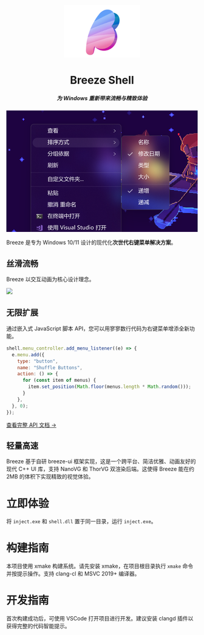 <div align=center>
  <img src=./resources/icon.webp width=200/>
<h1>Breeze Shell</h1>
<h5>为 Windows 重新带来流畅与精致体验</h5>
<div>
  <img widtb=500 src=./resources/preview1.webp />
</div>
</div>

Breeze 是专为 Windows 10/11 设计的现代化**次世代右键菜单解决方案**。

## 丝滑流畅

Breeze 以交互动画为核心设计理念。

<img src=https://github.com/user-attachments/assets/304fdd08-ef67-4cdb-94cc-83b47d41eb36 height=300 />

## 无限扩展

通过嵌入式 JavaScript 脚本 API，您可以用寥寥数行代码为右键菜单增添全新功能。

```javascript
shell.menu_controller.add_menu_listener((e) => {
  e.menu.add({
    type: "button",
    name: "Shuffle Buttons",
    action: () => {
      for (const item of menus) {
        item.set_position(Math.floor(menus.length * Math.random()));
      }
    },
  }, 0);
});
```

[查看完整 API 文档 →](./src/shell/script/binding_types.d.ts)

## 轻量高速

Breeze 基于自研 breeze-ui 框架实现，这是一个跨平台、简洁优雅、动画友好的现代 C++ UI 库，支持 NanoVG 和 ThorVG 双渲染后端。这使得 Breeze 能在约 2MB 的体积下实现精致的视觉体验。

# 立即体验

将 `inject.exe` 和 `shell.dll` 置于同一目录，运行 `inject.exe`。

# 构建指南

本项目使用 xmake 构建系统。请先安装 xmake，在项目根目录执行 `xmake` 命令并按提示操作。支持 clang-cl 和 MSVC 2019+ 编译器。

# 开发指南

首次构建成功后，可使用 VSCode 打开项目进行开发。建议安装 clangd 插件以获得完整的代码智能提示。
